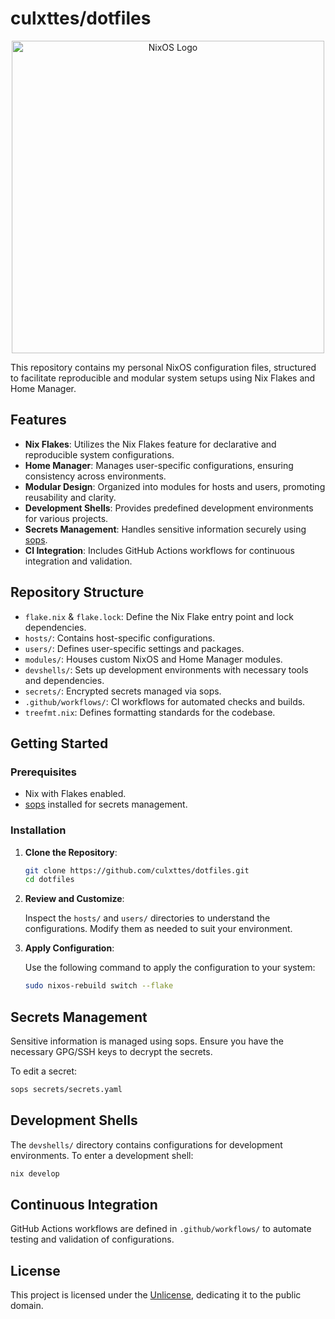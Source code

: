 <!--- LTeX: language=en-US --->

# culxttes/dotfiles

<div align="center">
  <img src="https://upload.wikimedia.org/wikipedia/commons/c/c4/NixOS_logo.svg" alt="NixOS Logo" width="500"/>
</div>


This repository contains my personal NixOS configuration files, structured to facilitate reproducible and modular system setups using Nix Flakes and Home Manager.

## Features

* **Nix Flakes**: Utilizes the Nix Flakes feature for declarative and reproducible system configurations.
* **Home Manager**: Manages user-specific configurations, ensuring consistency across environments.
* **Modular Design**: Organized into modules for hosts and users, promoting reusability and clarity.
* **Development Shells**: Provides predefined development environments for various projects.
* **Secrets Management**: Handles sensitive information securely using [sops](https://github.com/mozilla/sops).
* **CI Integration**: Includes GitHub Actions workflows for continuous integration and validation.

## Repository Structure

* `flake.nix` & `flake.lock`: Define the Nix Flake entry point and lock dependencies.
* `hosts/`: Contains host-specific configurations.
* `users/`: Defines user-specific settings and packages.
* `modules/`: Houses custom NixOS and Home Manager modules.
* `devshells/`: Sets up development environments with necessary tools and dependencies.
* `secrets/`: Encrypted secrets managed via sops.
* `.github/workflows/`: CI workflows for automated checks and builds.
* `treefmt.nix`: Defines formatting standards for the codebase.
## Getting Started

### Prerequisites

* Nix with Flakes enabled.
* [sops](https://github.com/mozilla/sops) installed for secrets management.

### Installation

1. **Clone the Repository**:

   ```bash
   git clone https://github.com/culxttes/dotfiles.git
   cd dotfiles
   ```



2. **Review and Customize**:

   Inspect the `hosts/` and `users/` directories to understand the configurations. Modify them as needed to suit your environment.

3. **Apply Configuration**:

   Use the following command to apply the configuration to your system:

   ```bash
   sudo nixos-rebuild switch --flake
   ```




## Secrets Management

Sensitive information is managed using sops. Ensure you have the necessary GPG/SSH keys to decrypt the secrets.

To edit a secret:

```bash
sops secrets/secrets.yaml
```



## Development Shells

The `devshells/` directory contains configurations for development environments. To enter a development shell:

```bash
nix develop
```




## Continuous Integration

GitHub Actions workflows are defined in `.github/workflows/` to automate testing and validation of configurations.

## License

This project is licensed under the [Unlicense](https://unlicense.org/), dedicating it to the public domain.
